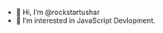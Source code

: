 - 👋 Hi, I’m @rockstartushar
- 👀 I’m interested in JavaScript Devlopment.

<!---
rockstartushar/rockstartushar is a ✨ special ✨ repository because its `README.md` (this file) appears on your GitHub profile.
You can click the Preview link to take a look at your changes.
--->
